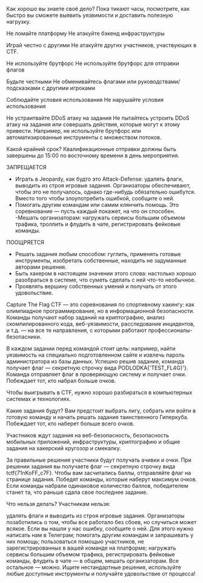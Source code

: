 Как хорошо вы знаете своё дело?
Пока тикают часы, посмотрите, как быстро вы сможете выявить уязвимости и доставить полезную нагрузку.

Не ломайте платформу
Не атакуйте бэкенд инфраструктуры

Играй честно с другими
Не атакуйте других участников, участвующих в CTF.

Не используйте брутфорс
Не используйте брутфорс для отправки флагов

Будьте честными
Не обменивайтесь флагами или руководствами/подсказками с другими игроками

Соблюдайте условия использования
Не нарушайте условия использования

Не устраитвайте DDoS атаку на задания
Не пытайтесь устроить DDoS атаку на задания или совершать действия, которые могут к этому привести.
Например, не используйте брутфорс или автоматизированные инструменты с множеством потоков.

Какой крайний срок?
Квалификационные отправки должны быть завершены до 15:00 по восточному времени в день мероприятия.

ЗАПРЕЩАЕТСЯ
- Играть в Jeopardy, как будто это Attack-Defense: удалять флаги, выводить из строя игровые задания. Организаторы обеспечивают, чтобы это не получалось, однако где-нибудь обязательно ошибутся. Вместо того чтобы злоупотребить ошибкой, сообщите о ней.
- Помогать другим командам или самим клянчить помощь. Это соревнование — пусть каждый покажет, на что он способен.
-Мешать организаторам: нагружать сервисы большим объемом трафика, троллить и флудить в чате, регистрировать фейковые команды.

ПООЩРЯЕТСЯ
- Решать задания любым способом: гуглить, применять готовые инструменты, изобретать собственные, находить не задуманные авторами решения.
- Быть хакером в настоящем значении этого слова: настолько хорошо разобраться в системе, что суметь сделать с ней что-то необычное.
- Проявлять вершину собственных умений и получать от этого удовольствие.



Capture The Flag
CTF — это соревнования по спортивному хакингу: как олимпиадное программирование, но в информационной безопасности. Команды получают набор заданий на криптографию, анализ скомпилированного кода, веб-уязвимости, расследование инцидентов, и т.д. — на все те направления, с которыми работают профессионалы-безопасники.

В каждом задании перед командой стоит цель: например, найти уязвимость на специально подготовленном сайте и извлечь пароль администратора из базы данных. Успешно решив задание, команда получает флаг — секретную строчку вида PODLODKA{'TEST_FL4G}'}. Команда отправляет флаг в проверяющую систему и получает очки. Побеждает тот, кто набрал больше очков.

Чтобы выигрывать в CTF, нужно хорошо разбираться в компьютерных системах и технологиях.


Какие задания будут?
Вам предстоит выбрать лигу, собрать или войти в готовую команду и начать решать задания таинственного Гиперкуба. Побеждает тот, кто наберет больше всего очков.

Участников ждут задания на веб-безопасность, безопасность мобильных приложений, инфраструктуры, криптографию и общие задания на хакерский кругозор и смекалку.

За правильные решения участники будут получать ачивки и очки. При решении задания вы получаете флаг — секретную строчку вида tctf{71nKoFF_c7F}. Чтобы вам засчитались баллы, отправляйте флаг на странице задания. Победят команды, которые наберут максимум очков. Если команды набрали одинаковое количество баллов, победителем станет та, что раньше сдала свое последнее задание.



Что нельзя делать?
Участникам нельзя:

удалять флаги и выводить из строя игровые задания. Организаторы позаботились о том, чтобы все работало без сбоев, но случиться может всякое. Если вы нашли у нас ошибку, сообщите о ней. Для этого нужно написать нам в Телеграм;
помогать другим командам и запрашивать у них помощь;
пользоваться помощью участников, не зарегистрированных в вашей команде на платформе;
нагружать сервисы большим объемом трафика, регистрировать фейковые команды, флудить в чате — в общем, мешать организаторам.
Все остальное — можно. Ищите нестандартные решения, используйте любые доступные инструменты и получайте удовольствие от процесса!
